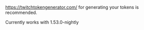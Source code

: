 https://twitchtokengenerator.com/ for generating your tokens is recommended.

Currently works with 1.53.0-nightly
